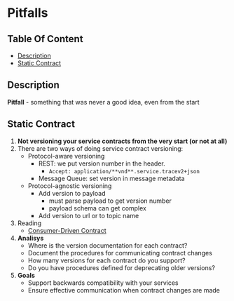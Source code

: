 # Pitfalls

## Table Of Content
- [Description](#description)
- [Static Contract](#static-contract)

## Description
**Pitfall** - something that was never a good idea, even from the start

## Static Contract
1. **Not versioning your service contracts from the very start (or not at all)**
1. There are two ways of doing service contract versioning:
    * Protocol-aware versioning
        * REST: we put version number in the header.
            * `Accept: application/**vnd**.service.tracev2+json`
        * Message Queue: set version in message metadata
    * Protocol-agnostic versioning
        * Add version to payload
            * must parse payload to get version number
            * payload schema can get complex
        * Add version to url or to topic name
1. Reading
    * [Consumer-Driven Contract](https://martinfowler.com/articles/consumerDrivenContracts.html)
1. **Analisys**
    * Where is the version documentation for each contract?
    * Document the procedures for communicating contract changes
    * How many versions for each contract do you support?
    * Do you have procedures defined for deprecating older versions?
1. **Goals**
    * Support backwards compatibility with your services
    * Ensure effective communication when contract changes are made

